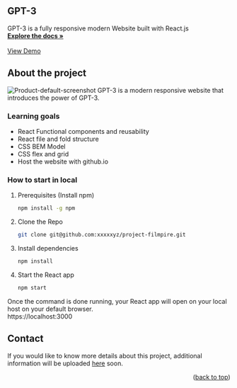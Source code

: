 <a name="readme-top"></a>

<br />
<h2>GPT-3</h2>

  <p>
    GPT-3 is a fully responsive modern Website built with React.js
    <br />
    <a href="https://github.com/xxxxxyz/react-responsive-web"><strong>Explore the docs »</strong></a>
    <br />
    <br />
    <a href="https://xxxxxyz.github.io/react-responsive-web//">View Demo</a>
  </p>
</div>

## About the project

![Product-default-screenshot](https://github.com/xxxxxyz/react-responsive-web/blob/main/src/assets/ScreenShot.png?raw=true)
GPT-3 is a modern responsive website that introduces the power of GPT-3. 
### Learning goals
<ul>
  <li>React Functional components and reusability</li>
  <li>React file and fold structure</li>
  <li>CSS BEM Model</li>
  <li>CSS flex and grid</li>
  <li>Host the website with github.io</li>
</ul>


### How to start in local
1. Prerequisites (Install npm)
   ```sh
   npm install -g npm

1. Clone the Repo
   ```sh
   git clone git@github.com:xxxxxyz/project-filmpire.git

2. Install dependencies
   ```sh
   npm install
3. Start the React app
   ```sh
   npm start
Once the command is done running, your React app will open on your local host on your default browser.
<br/>
      https://localhost:3000

## Contact
If you would like to know more details about this project, additional information will be uploaded <a href="www.zoeyxyz.com">here</a> soon.

<p align="right">(<a href="#readme-top">back to top</a>)</p>
